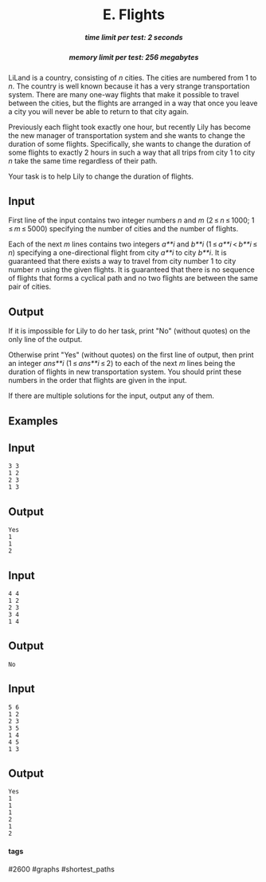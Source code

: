<h1 style='text-align: center;'> E. Flights</h1>

<h5 style='text-align: center;'>time limit per test: 2 seconds</h5>
<h5 style='text-align: center;'>memory limit per test: 256 megabytes</h5>

LiLand is a country, consisting of *n* cities. The cities are numbered from 1 to *n*. The country is well known because it has a very strange transportation system. There are many one-way flights that make it possible to travel between the cities, but the flights are arranged in a way that once you leave a city you will never be able to return to that city again.

Previously each flight took exactly one hour, but recently Lily has become the new manager of transportation system and she wants to change the duration of some flights. Specifically, she wants to change the duration of some flights to exactly 2 hours in such a way that all trips from city 1 to city *n* take the same time regardless of their path.

Your task is to help Lily to change the duration of flights.

## Input

First line of the input contains two integer numbers *n* and *m* (2 ≤ *n* ≤ 1000; 1 ≤ *m* ≤ 5000) specifying the number of cities and the number of flights.

Each of the next *m* lines contains two integers *a**i* and *b**i* (1 ≤ *a**i* < *b**i* ≤ *n*) specifying a one-directional flight from city *a**i* to city *b**i*. It is guaranteed that there exists a way to travel from city number 1 to city number *n* using the given flights. It is guaranteed that there is no sequence of flights that forms a cyclical path and no two flights are between the same pair of cities.

## Output

If it is impossible for Lily to do her task, print "No" (without quotes) on the only line of the output. 

Otherwise print "Yes" (without quotes) on the first line of output, then print an integer *ans**i* (1 ≤ *ans**i* ≤ 2) to each of the next *m* lines being the duration of flights in new transportation system. You should print these numbers in the order that flights are given in the input.

If there are multiple solutions for the input, output any of them.

## Examples

## Input


```
3 3  
1 2  
2 3  
1 3  

```
## Output


```
Yes  
1  
1  
2  

```
## Input


```
4 4  
1 2  
2 3  
3 4  
1 4  

```
## Output


```
No  

```
## Input


```
5 6  
1 2  
2 3  
3 5  
1 4  
4 5  
1 3  

```
## Output


```
Yes  
1  
1  
1  
2  
1  
2  

```


#### tags 

#2600 #graphs #shortest_paths 